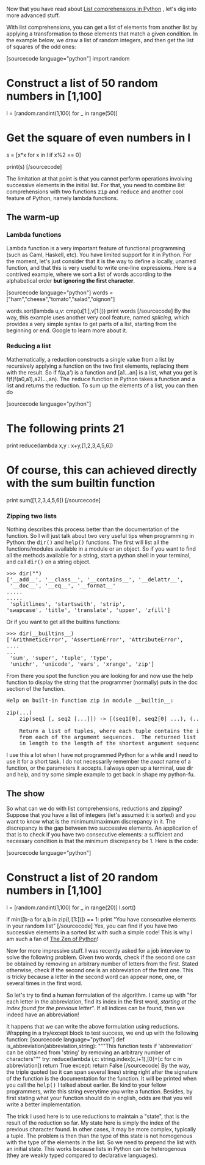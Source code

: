 Now that you have read about <a href="http://xdecoret.free.fr/speaking_of_code/?p=73">List comprehensions in Python</a> , let's dig into more advanced stuff.

<!--more-->
With list comprehensions, you can get a list of elements from another list by applying a transformation to those elements that match a given condition. In the example below, we draw a list of random integers, and then get the list of squares of the odd ones:

[sourcecode language="python"]
import random
# Construct a list of 50 random numbers in [1,100]
l = [random.randint(1,100) for _ in range(50)]
# Get the square of even numbers in l
s = [x*x for x in l if x%2 == 0]

print(s)
[/sourcecode]

The limitation at that point is that you cannot perform operations involving successive elements in the initial list. For that, you need to combine list comprehensions with two functions <tt>zip</tt> and <tt>reduce</tt> and another cool feature of Python, namely lambda functions.

<h2>The warm-up</h2>

<h3>Lambda functions</h3>

Lambda function is a very important feature of functional programming (such as Caml, Haskell, etc). You have limited support for it in Python. For the moment, let's just consider that it is the way to define a locally, unamed function, and that this is very useful to write one-line expressions. Here is a contrived example, where we sort a list of words according to the alphabetical order <b>but ignoring the first character</b>.

[sourcecode language="python"]
words = [&quot;ham&quot;,&quot;cheese&quot;,&quot;tomato&quot;,&quot;salad&quot;,&quot;oignon&quot;]

words.sort(lambda u,v: cmp(u[1:],v[1:]))
print words
[/sourcecode]
By the way, this example uses another very cool feature, named <em>splicing</em>, which provides a very simple syntax to get parts of a list, starting from the beginning or end. Google to learn more about it.

<h3>Reducing a list</h3>

Mathematically, a reduction constructs a single value from a list by recursively applying a function on the two first elements, replacing them with the result. So if f(a,a') is a function and [a1...an] is a list, what you get is f(f(f(a0,a1),a2)...,an). The <tt>reduce</tt> function in Python takes a function and a list and returns the reduction. To sum up the elements of a list, you can then do

[sourcecode language="python"]
# The following prints 21
print reduce(lambda x,y : x+y,[1,2,3,4,5,6]) 
# Of course, this can achieved directly with the sum builtin function
print sum([1,2,3,4,5,6])
[/sourcecode]

<h3>Zipping two lists</h3>

Nothing describes this process better than the documentation of the function. So I will just talk about two very useful tips when programming in Python: the <tt>dir()</tt> and <tt>help()</tt> functions. The first will list all the functions/modules available in a module or an object. So if you want to find all the methods available for a string, start a python shell in your terminal, and call <tt>dir()</tt> on a string object.
<pre>
>>> dir("")
['__add__', '__class__', '__contains__', '__delattr__',
 '__doc__', '__eq__', '__format__'
.....
.....
 'splitlines', 'startswith', 'strip', 
'swapcase', 'title', 'translate', 'upper', 'zfill']
</pre>
Or if you want to get all the builtins functions:
<pre>
>>> dir(__builtins__)
['ArithmeticError', 'AssertionError', 'AttributeError',
....
...
 'sum', 'super', 'tuple', 'type',
 'unichr', 'unicode', 'vars', 'xrange', 'zip']	
</pre>
From there you spot the function you are looking for and now use the help function to display the string that the programmer (normally) puts in the doc section of the function.
<pre>
Help on built-in function zip in module __builtin__:

zip(...)
    zip(seq1 [, seq2 [...]]) -> [(seq1[0], seq2[0] ...), (...)]

    Return a list of tuples, where each tuple contains the i-th element
    from each of the argument sequences.  The returned list is truncated
    in length to the length of the shortest argument sequence.
</pre>	
I use this a lot when I have not programmed Python for a while and I need to use it for a short task. I do not necessarily remember the <em>exact</em> name of a function, or the parameters it accepts. I always open up a terminal, use dir and help, and try some simple example to get back in shape my python-fu.

<h2>The show</h2>
	
So what can we do with list comprehensions, reductions and zipping? Suppose that you have a list of integers (let's assumed it is sorted)	 and you want to know what is the minimum/maximum discrepancy in it. The discrepancy is the gap between two successive elements. An application of that is to check if you have two consecutive elements: a sufficient and necessary condition is that the minimum discrepancy be 1. Here is the code:
	
[sourcecode language="python"]
# Construct a list of 20 random numbers in [1,100]
l = [random.randint(1,100) for _ in range(20)]
l.sort()

if min([b-a for a,b in zip(l,l[1:])]) == 1:
	print &quot;You have consecutive elements in your random list&quot;
[/sourcecode]
Yes, you can find if you have two successive elements in a sorted list with such a simple code! This is why I am such a fan of <a href="http://www.python.org/dev/peps/pep-0020/">The Zen of Python</a>!

Now for more impressive stuff. I was recently asked for a job interview to solve the following problem. Given two words, check if the second one can be obtained by removing an arbitrary number of letters from the first. Stated otherwise, check if the second one is an abbreviation of the first one. This is tricky because a letter in the second word can appear none, one, or several times in the first word.

So let's try to find a human formulation of the algorithm. I came up with "for each letter in the abbreviation, find its index in the first word, <em>starting at the index found for the previous letter</em>". If all indices can be found, then we indeed have an abbreviation!

It happens that we can write the above formulation using reductions. Wrapping in a try/except block to test success, we end up with the following function:
[sourcecode language="python"]
def is_abbreviation(abbreviation,string):
	&quot;&quot;&quot;This function tests if 'abbreviation' can be obtained from 'string'
by removing an arbitrary number of characters&quot;&quot;&quot;
	try:
		reduce(lambda i,c: string.index(c,i+1),[0]+[c for c in abbreviation])
		return True
	except:
		return False
[/sourcecode]
By the way, the triple quoted (so it can span several lines) string right after the signature of the function is the documentation for the function. It will be printed when you call the <tt>help()</tt> I talked about earlier. Be kind to your fellow programmers, write this string everytime you write a function. Besides, by first stating what your function should do in english, odds are that you will write a better implementation.

The trick I used here is to use reductions to maintain a "state", that is the result of the reduction so far. My state here is simply the index of the previous character found. In other cases, it may be more complex, typically a tuple. The problem is then than the type of this state is not homogenous with the type of the elements in the list. So we need to prepend the list with an initial state. This works because lists in Python can be heterogenous (they are weakly typed compared to declarative languages).